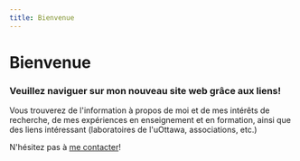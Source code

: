 ```yaml
---
title: Bienvenue
---
```


# Bienvenue

### Veuillez naviguer sur mon nouveau site web grâce aux liens!

Vous trouverez de l'information à propos de moi et de mes intérêts de recherche, de mes expériences en enseignement et en formation, ainsi que des liens intéressant (laboratoires de l'uOttawa, associations, etc.)

N'hésitez pas à [me contacter](mailto:fdesm014@uottawa.ca)!
